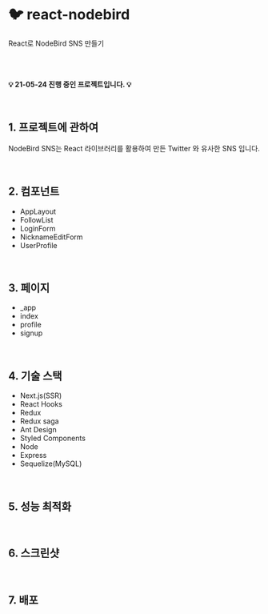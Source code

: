 # 🐦 react-nodebird

React로 NodeBird SNS 만들기

</br></br>

**💡 21-05-24 진행 중인 프로젝트입니다. 💡**

</br>

## 1. 프로젝트에 관하여

NodeBird SNS는 React 라이브러리를 활용하여 만든 Twitter 와 유사한 SNS 입니다.

</br>

## 2. 컴포넌트

* AppLayout
* FollowList
* LoginForm
* NicknameEditForm
* UserProfile

</br>

## 3. 페이지

* _app
* index
* profile
* signup

</br>

## 4. 기술 스택

* Next.js(SSR)
* React Hooks
* Redux
* Redux saga
* Ant Design
* Styled Components
* Node
* Express
* Sequelize(MySQL)

</br>

## 5. 성능 최적화

</br>

## 6. 스크린샷

</br>

## 7. 배포

</br>
